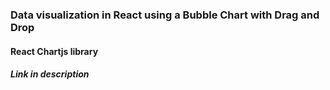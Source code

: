 ### Data visualization in React using a Bubble Chart with Drag and Drop

#### React Chartjs library

##### Link in description

